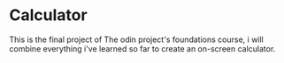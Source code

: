 # Calculator
This is the final project of The odin project's foundations course, i will combine everything i've learned so far to create an on-screen calculator.
